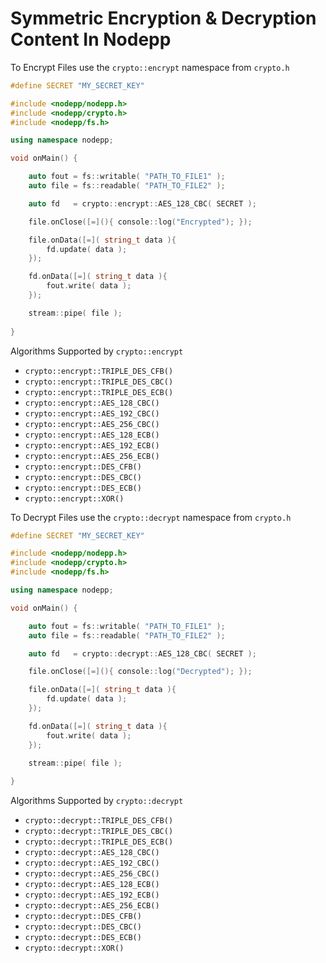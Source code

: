 # Symmetric Encryption & Decryption Content In Nodepp

To Encrypt Files use the `crypto::encrypt` namespace from `crypto.h`

```cpp
#define SECRET "MY_SECRET_KEY"

#include <nodepp/nodepp.h>
#include <nodepp/crypto.h>
#include <nodepp/fs.h>

using namespace nodepp;

void onMain() {

    auto fout = fs::writable( "PATH_TO_FILE1" ); 
    auto file = fs::readable( "PATH_TO_FILE2" ); 

    auto fd   = crypto::encrypt::AES_128_CBC( SECRET );

    file.onClose([=](){ console::log("Encrypted"); });

    file.onData([=]( string_t data ){
        fd.update( data );
    });

    fd.onData([=]( string_t data ){
        fout.write( data );
    });

    stream::pipe( file );
    
}
```

Algorithms Supported by `crypto::encrypt`

- `crypto::encrypt::TRIPLE_DES_CFB()`
- `crypto::encrypt::TRIPLE_DES_CBC()`
- `crypto::encrypt::TRIPLE_DES_ECB()`
- `crypto::encrypt::AES_128_CBC()`
- `crypto::encrypt::AES_192_CBC()`
- `crypto::encrypt::AES_256_CBC()`
- `crypto::encrypt::AES_128_ECB()`
- `crypto::encrypt::AES_192_ECB()`
- `crypto::encrypt::AES_256_ECB()`
- `crypto::encrypt::DES_CFB()`
- `crypto::encrypt::DES_CBC()`
- `crypto::encrypt::DES_ECB()`
- `crypto::encrypt::XOR()`

To Decrypt Files use the `crypto::decrypt` namespace from `crypto.h`

```cpp
#define SECRET "MY_SECRET_KEY"

#include <nodepp/nodepp.h>
#include <nodepp/crypto.h>
#include <nodepp/fs.h>

using namespace nodepp;

void onMain() {

    auto fout = fs::writable( "PATH_TO_FILE1" ); 
    auto file = fs::readable( "PATH_TO_FILE2" ); 

    auto fd   = crypto::decrypt::AES_128_CBC( SECRET );

    file.onClose([=](){ console::log("Decrypted"); });

    file.onData([=]( string_t data ){
        fd.update( data );
    });

    fd.onData([=]( string_t data ){
        fout.write( data );
    });

    stream::pipe( file );
    
}
```

Algorithms Supported by `crypto::decrypt`

- `crypto::decrypt::TRIPLE_DES_CFB()`
- `crypto::decrypt::TRIPLE_DES_CBC()`
- `crypto::decrypt::TRIPLE_DES_ECB()`
- `crypto::decrypt::AES_128_CBC()`
- `crypto::decrypt::AES_192_CBC()`
- `crypto::decrypt::AES_256_CBC()`
- `crypto::decrypt::AES_128_ECB()`
- `crypto::decrypt::AES_192_ECB()`
- `crypto::decrypt::AES_256_ECB()`
- `crypto::decrypt::DES_CFB()`
- `crypto::decrypt::DES_CBC()`
- `crypto::decrypt::DES_ECB()`
- `crypto::decrypt::XOR()`